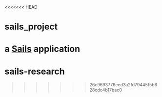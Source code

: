 <<<<<<< HEAD
# sails_project

a [Sails](http://sailsjs.org) application
=======
# sails-research
>>>>>>> 26c9693776eed3a2fd79445f5b628cdc4b17bac0
